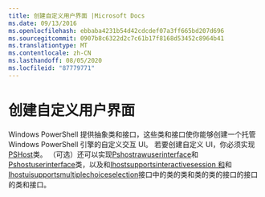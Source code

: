 ```yaml
---
title: 创建自定义用户界面 |Microsoft Docs
ms.date: 09/13/2016
ms.openlocfilehash: ebbaba4231b54d42cdcdef07a3ff665bd207d696
ms.sourcegitcommit: 0907b8c6322d2c7c61b17f8168d53452c8964b41
ms.translationtype: MT
ms.contentlocale: zh-CN
ms.lasthandoff: 08/05/2020
ms.locfileid: "87779771"
---
```

# <a name="creating-a-custom-user-interface"></a>创建自定义用户界面

Windows PowerShell 提供抽象类和接口，这些类和接口使你能够创建一个托管 Windows PowerShell 引擎的自定义交互 UI。 若要创建自定义 UI，你必须实现[PSHost](/dotnet/api/System.Management.Automation.Host.PSHost)类。 （可选）还可以实现[Pshostrawuserinterface](/dotnet/api/System.Management.Automation.Host.PSHostRawUserInterface)和[Pshostuserinterface](/dotnet/api/System.Management.Automation.Host.PSHostUserInterface)类，以及和[Ihostsupportsinteractivesession 和](/dotnet/api/System.Management.Automation.Host.IHostSupportsInteractiveSession)和[Ihostuisupportsmultiplechoiceselection](/dotnet/api/System.Management.Automation.Host.IHostUISupportsMultipleChoiceSelection)接口中的类的类和类的类的接口的接口的类和接口。
